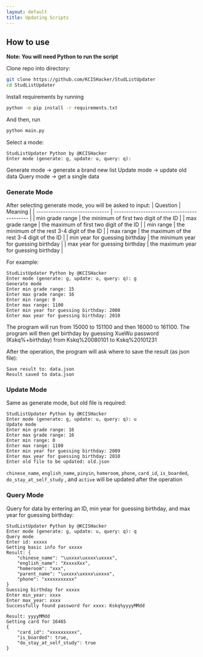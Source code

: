 ```yaml
---
layout: default
title: Updating Scripts
---
```


## How to use

**Note: You will need Python to run the script**

Clone repo into directory:

```bash
git clone https://github.com/KCISHacker/StudListUpdater
cd StudListUpdater
```

Install requirements by running

```bash
python -m pip install -r requirements.txt
```

And then, run

```bash
python main.py
```

Select a mode:

```
StudListUpdater Python by @KCISHacker
Enter mode (generate: g, update: u, query: q):
```

Generate mode -> generate a brand new list
Update mode -> update old data
Query mode -> get a single data

### Generate Mode

After selecting generate mode, you will be asked to input:
| Question                       | Meaning                                     |
| ------------------------------ | ------------------------------------------- |
| min grade range                | the minimum of first two digit of the ID    |
| max grade range                | the maximum of first two digit of the ID    |
| min range                      | the minimum of the rest 3-4 digit of the ID |
| max range                      | the maximum of the rest 3-4 digit of the ID |
| min year for guessing birthday | the minimum year for guessing birthday      |
| max year for guessing birthday | the maximum year for guessing birthday      |

For example:

```
StudListUpdater Python by @KCISHacker
Enter mode (generate: g, update: u, query: q): g
Generate mode
Enter min grade range: 15
Enter max grade range: 16
Enter min range: 0
Enter max range: 1100
Enter min year for guessing birthday: 2008
Enter max year for guessing birthday: 2010
```

The program will run from 15000 to 151100 and then 16000 to 161100. The program will then get birthday by guessing XueWu password (Kskq%+birthday) from Kskq%20080101 to Kskq%20101231

After the operation, the program will ask where to save the result (as json file):

```
Save result to: data.json
Result saved to data.json
```

### Update Mode

Same as generate mode, but old file is required:

```
StudListUpdater Python by @KCISHacker
Enter mode (generate: g, update: u, query: q): u
Update mode
Enter min grade range: 16
Enter max grade range: 16
Enter min range: 0
Enter max range: 1100
Enter min year for guessing birthday: 2009
Enter max year for guessing birthday: 2010
Enter old file to be updated: old.json
```

`chinese_name`, `english_name`, `pinyin`, `homeroom`, `phone`, `card_id`, `is_boarded`, `do_stay_at_self_study` , and `active` will be updated after the operation

### Query Mode

Query for data by entering an ID, min year for guessing birthday, and max year for guessing birthday:

```
StudListUpdater Python by @KCISHacker
Enter mode (generate: g, update: u, query: q): q
Query mode
Enter id: xxxxx
Getting basic info for xxxxx
Result: {
    "chinese_name": "\uxxxx\uxxxx\uxxxx",
    "english_name": "XxxxxXxx",
    "homeroom": "xxx",
    "parent_name": "\uxxxx\uxxxx\uxxxx",
    "phone": "xxxxxxxxxxx"
}
Guessing birthday for xxxxx
Enter min_year: xxxx
Enter max_year: xxxx
Successfully found password for xxxx: Kskq%yyyyMMdd

Result: yyyyMMdd
Getting card for 16465
{
    "card_id": "xxxxxxxxxx",
    "is_boarded": true,
    "do_stay_at_self_study": true
}
```

